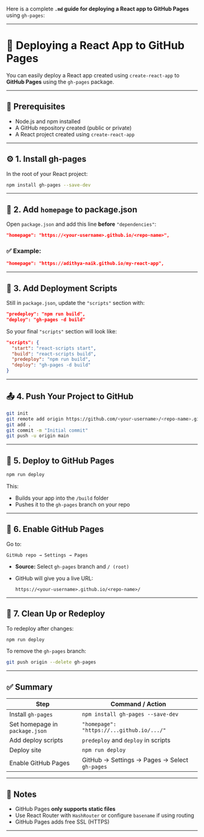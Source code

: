 Here is a complete **`.md` guide for deploying a React app to GitHub Pages** using `gh-pages`:

---

# 🚀 Deploying a React App to GitHub Pages

You can easily deploy a React app created using `create-react-app` to **GitHub Pages** using the `gh-pages` package.

---

## 🧱 Prerequisites

- Node.js and npm installed
- A GitHub repository created (public or private)
- A React project created using `create-react-app`

---

## ⚙️ 1. Install gh-pages

In the root of your React project:

```bash
npm install gh-pages --save-dev
````

---

## 📝 2. Add `homepage` to package.json

Open `package.json` and add this line **before** `"dependencies"`:

```json
"homepage": "https://<your-username>.github.io/<repo-name>",
```

### ✅ Example:

```json
"homepage": "https://adithya-naik.github.io/my-react-app",
```

---

## 🔁 3. Add Deployment Scripts

Still in `package.json`, update the `"scripts"` section with:

```json
"predeploy": "npm run build",
"deploy": "gh-pages -d build"
```

So your final `"scripts"` section will look like:

```json
"scripts": {
  "start": "react-scripts start",
  "build": "react-scripts build",
  "predeploy": "npm run build",
  "deploy": "gh-pages -d build"
}
```

---

## 📤 4. Push Your Project to GitHub

```bash
git init
git remote add origin https://github.com/<your-username>/<repo-name>.git
git add .
git commit -m "Initial commit"
git push -u origin main
```

---

## 🚀 5. Deploy to GitHub Pages

```bash
npm run deploy
```

This:

* Builds your app into the `/build` folder
* Pushes it to the `gh-pages` branch on your repo

---

## 🔧 6. Enable GitHub Pages

Go to:

```
GitHub repo → Settings → Pages
```

* **Source:** Select `gh-pages` branch and `/ (root)`
* GitHub will give you a live URL:

  ```
  https://<your-username>.github.io/<repo-name>/
  ```

---

## 🧹 7. Clean Up or Redeploy

To redeploy after changes:

```bash
npm run deploy
```

To remove the `gh-pages` branch:

```bash
git push origin --delete gh-pages
```

---

## ✅ Summary

| Step                           | Command / Action                              |
| ------------------------------ | --------------------------------------------- |
| Install `gh-pages`             | `npm install gh-pages --save-dev`             |
| Set homepage in `package.json` | `"homepage": "https://...github.io/.../"`     |
| Add deploy scripts             | `predeploy` and `deploy` in scripts           |
| Deploy site                    | `npm run deploy`                              |
| Enable GitHub Pages            | GitHub → Settings → Pages → Select `gh-pages` |

---


## 🔐 Notes

* GitHub Pages **only supports static files**
* Use React Router with `HashRouter` or configure `basename` if using routing
* GitHub Pages adds free SSL (HTTPS)

---
  